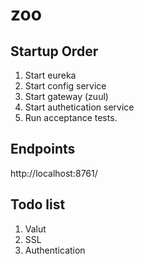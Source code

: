 # zoo

## Startup Order
1. Start eureka
2. Start config service
3. Start gateway (zuul)
4. Start authetication service
5. Run acceptance tests.

## Endpoints
http://localhost:8761/

##


## Todo list

1. Valut
2. SSL
3. Authentication

